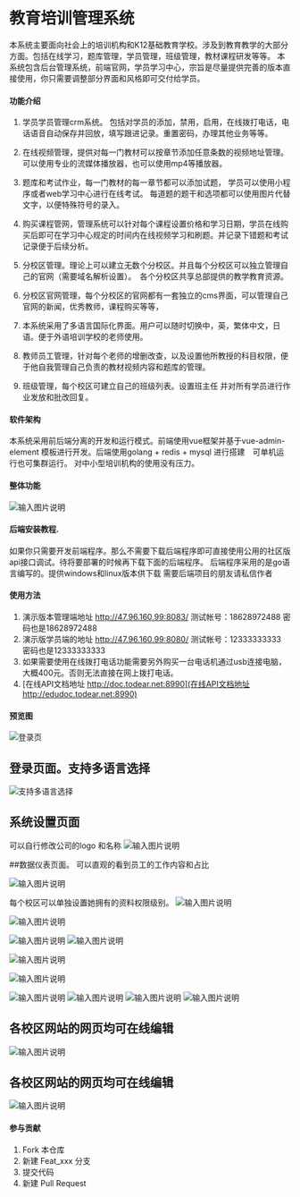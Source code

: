 # 教育培训管理系统 
本系统主要面向社会上的培训机构和K12基础教育学校。涉及到教育教学的大部分方面。包括在线学习，题库管理，学员管理，班级管理，教材课程研发等等。
本系统包含后台管理系统，前端官网，学员学习中心，宗旨是尽量提供完善的版本直接使用，你只需要调整部分界面和风格即可交付给学员。
#### 功能介绍
1. 学员学员管理crm系统。 包括对学员的添加，禁用，启用，在线拨打电话，电话语音自动保存并回放，填写跟进记录。重置密码，办理其他业务等等。

2. 在线视频管理，提供对每一门教材可以按章节添加任意条数的视频地址管理。可以使用专业的流媒体播放器，也可以使用mp4等播放器。

3. 题库和考试作业，每一门教材的每一章节都可以添加试题， 学员可以使用小程序或者web学习中心进行在线考试。 每道题的题干和选项都可以使用图片代替文字，以便特殊符号的录入。

4. 购买课程管网，管理系统可以针对每个课程设置价格和学习日期，学员在线购买后即可在学习中心规定的时间内在线视频学习和刷题。并记录下错题和考试记录便于后续分析。

5. 分校区管理。理论上可以建立无数个分校区。并且每个分校区可以独立管理自己的官网（需要域名解析设置）。　各个分校区共享总部提供的教学教育资源。
6. 分校区官网管理，每个分校区的官网都有一套独立的cms界面，可以管理自己官网的新闻，优秀教师，课程购买等等，

7. 本系统采用了多语言国际化界面。用户可以随时切换中，英，繁体中文，日语。便于外语培训学校的老师使用。

8. 教师员工管理，针对每个老师的增删改查，以及设置他所教授的科目权限，便于他自我管理自己负责的教材视频内容和题库的管理。

9. 班级管理，每个校区可建立自己的班级列表。设置班主任 并对所有学员进行作业发放和批改回复。
 

#### 软件架构

本系统采用前后端分离的开发和运行模式。前端使用vue框架并基于vue-admin-element 模板进行开发。后端使用golang + redis + mysql 进行搭建　可单机运行也可集群运行。 对中小型培训机构的使用没有压力。　


#### 整体功能



![输入图片说明](https://gitee.com/luonannet/EduAdmin/raw/master/%E6%95%99%E5%9F%B9%E7%B3%BB%E7%BB%9F.png)

#### 后端安装教程. 
如果你只需要开发前端程序。那么不需要下载后端程序即可直接使用公用的社区版api接口调试。待将要部署的时候再下载下面的后端程序。
后端程序采用的是go语言编写的。提供windows和linux版本供下载
需要后端项目的朋友请私信作者


#### 使用方法
1.  演示版本管理端地址  http://47.96.160.99:8083/    测试帐号：18628972488 密码也是18628972488
2.  演示版学员端的地址   http://47.96.160.99:8080/    测试帐号：12333333333 密码也是12333333333
3.  如果需要使用在线拨打电话功能需要另外购买一台电话机通过usb连接电脑，大概400元。否则无法直接在网上拨打电话。
4.    [在线API文档地址 http://doc.todear.net:8990](在线API文档地址http://edudoc.todear.net:8990)

 #### 预览图
![登录页](build/1.png "登录页") 

## 登录页面。支持多语言选择

![支持多语言选择](build/2.png)
## 系统设置页面
可以自行修改公司的logo 和名称
 ![输入图片说明](build/3.png)

##数据仪表页面。
可以直观的看到员工的工作内容和占比

![输入图片说明](4.png)



每个校区可以单独设置她拥有的资料权限级别。
 ![输入图片说明](build/5.png)

![输入图片说明](build/6.png)

![输入图片说明](build/7.png)
![输入图片说明](build/8.png)




![输入图片说明](build/9.png)

![输入图片说明](build/10.png)

![输入图片说明](build/11.png)
![输入图片说明](build/12.png)
![输入图片说明](build/13.png)
![输入图片说明](build/14.png)

## 各校区网站的网页均可在线编辑
![输入图片说明](build/21.png)

## 各校区网站的网页均可在线编辑
![输入图片说明](build/22.png)
 
#### 参与贡献

1.  Fork 本仓库
2.  新建 Feat_xxx 分支
3.  提交代码
4. 新建 Pull Request

 